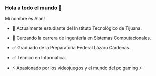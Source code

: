 ### Hola a todo el mundo 👋

Mi nombre es Alan!

- 📝 Actualmente estudiante del Instituto Tecnológico de Tijuana.
- 📝 Curzando la carrera de Ingeniería en Sistemas Computacionales.

- ✅ Graduado de la Preparatoria Federal Lázaro Cárdenas.
- ✅ Técnico en Informática.

- ⚡️ Apasionado por los videojuegos y el mundo del pc gaming ⚡️
